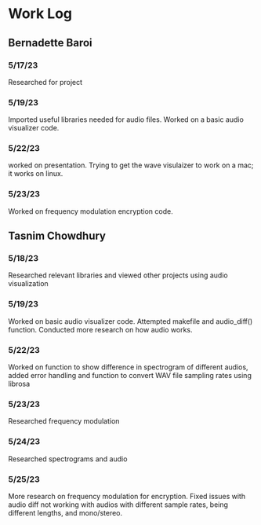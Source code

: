 # Work Log

## Bernadette Baroi

### 5/17/23

Researched for project

### 5/19/23

Imported useful libraries needed for audio files. Worked on a basic audio visualizer code.

### 5/22/23
worked on presentation. Trying to get the wave visulaizer to work on a mac; it works on linux.

### 5/23/23
Worked on frequency modulation encryption code.


## Tasnim Chowdhury

### 5/18/23

Researched relevant libraries and viewed other projects using audio visualization

### 5/19/23

Worked on basic audio visualizer code. Attempted makefile and audio_diff() function.
Conducted more research on how audio works.

### 5/22/23

Worked on function to show difference in spectrogram of different audios, added error handling
and function to convert WAV file sampling rates using librosa

### 5/23/23

Researched frequency modulation

### 5/24/23

Researched spectrograms and audio

### 5/25/23

More research on frequency modulation for encryption. Fixed issues with audio diff not working with audios with different sample rates, being different lengths, and mono/stereo. 
